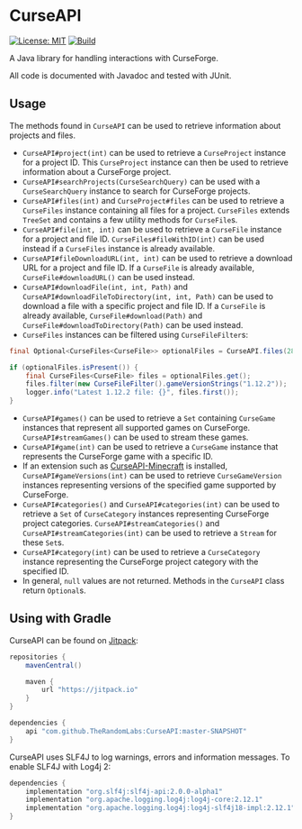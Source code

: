 # CurseAPI

[![License: MIT](https://img.shields.io/badge/License-MIT-yellow.svg)](https://opensource.org/licenses/MIT)
[![Build](https://jitci.com/gh/TheRandomLabs/CurseAPI/svg)](https://jitci.com/gh/TheRandomLabs/CurseAPI)

A Java library for handling interactions with CurseForge.

All code is documented with Javadoc and tested with JUnit.

## Usage

The methods found in `CurseAPI` can be used to retrieve information about projects and files.
* `CurseAPI#project(int)` can be used to retrieve a `CurseProject` instance for a project ID.
This `CurseProject` instance can then be used to retrieve information about a CurseForge project.
* `CurseAPI#searchProjects(CurseSearchQuery)` can be used with a `CurseSearchQuery` instance to
search for CurseForge projects.
* `CurseAPI#files(int)` and `CurseProject#files` can be used to retrieve a `CurseFiles` instance
containing all files for a project. `CurseFiles` extends `TreeSet` and contains a few utility
methods for `CurseFile`s.
* `CurseAPI#file(int, int)` can be used to retrieve a `CurseFile` instance for a project and
file ID. `CurseFiles#fileWithID(int)` can be used instead if a `CurseFiles` instance is already
available.
* `CurseAPI#fileDownloadURL(int, int)` can be used to retrieve a download URL for a project and
file ID. If a `CurseFile` is already available, `CurseFile#downloadURL()` can be used instead.
* `CurseAPI#downloadFile(int, int, Path)` and `CurseAPI#downloadFileToDirectory(int, int, Path)` can
be used to download a file with a specific project and file ID. If a `CurseFile` is already
available, `CurseFile#download(Path)` and `CurseFile#downloadToDirectory(Path)` can be used instead.
* `CurseFiles` instances can be filtered using `CurseFileFilter`s:
```java
final Optional<CurseFiles<CurseFile>> optionalFiles = CurseAPI.files(285612);

if (optionalFiles.isPresent()) {
	final CurseFiles<CurseFile> files = optionalFiles.get();
	files.filter(new CurseFileFilter().gameVersionStrings("1.12.2"));
	logger.info("Latest 1.12.2 file: {}", files.first());
}
```
* `CurseAPI#games()` can be used to retrieve a `Set` containing `CurseGame` instances that
represent all supported games on CurseForge. `CurseAPI#streamGames()` can be used to stream these
games.
* `CurseAPI#game(int)` can be used to retrieve a `CurseGame` instance that represents the CurseForge
game with a specific ID.
* If an extension such as [CurseAPI-Minecraft](https://github.com/TheRandomLabs/CurseAPI-Minecraft)
is installed, `CurseAPI#gameVersions(int)` can be used to retrieve `CurseGameVersion` instances
representing versions of the specified game supported by CurseForge.
* `CurseAPI#categories()` and `CurseAPI#categories(int)` can be used to retrieve a `Set` of
`CurseCategory` instances representing CurseForge project categories. `CurseAPI#streamCategories()`
and `CurseAPI#streamCategories(int)` can be used to retrieve a `Stream` for these `Set`s.
* `CurseAPI#category(int)` can be used to retrieve a `CurseCategory` instance representing the
CurseForge project category with the specified ID.
* In general, `null` values are not returned. Methods in the `CurseAPI` class return `Optional`s.

## Using with Gradle

CurseAPI can be found on [Jitpack](https://jitpack.io/):

```groovy
repositories {
	mavenCentral()

	maven {
		url "https://jitpack.io"
	}
}

dependencies {
	api "com.github.TheRandomLabs:CurseAPI:master-SNAPSHOT"
}
```

CurseAPI uses SLF4J to log warnings, errors and information messages. To enable SLF4J with Log4j 2:

```groovy
dependencies {
	implementation "org.slf4j:slf4j-api:2.0.0-alpha1"
	implementation "org.apache.logging.log4j:log4j-core:2.12.1"
	implementation "org.apache.logging.log4j:log4j-slf4j18-impl:2.12.1"
}
```
